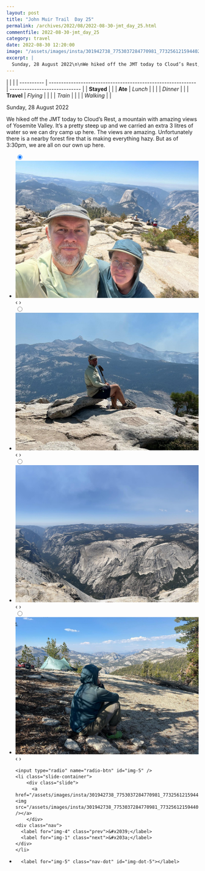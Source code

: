 ```yaml
---
layout: post
title: "John Muir Trail  Day 25"
permalink: /archives/2022/08/2022-08-30-jmt_day_25.html
commentfile: 2022-08-30-jmt_day_25
category: travel
date: 2022-08-30 12:20:00
image: "/assets/images/insta/301942738_7753037284770981_7732561215944022401_n_17920830206469019.jpg"
excerpt: |
  Sunday, 28 August 2022\n\nWe hiked off the JMT today to Cloud’s Rest, a mountain with amazing views of Yosemite Valley. It’s a pretty steep up and we carried an extra 3 litres of water so we can dry camp up here. The views are amazing. Unfortunately there is a nearby forest fire that is making everything hazy. But as of 3:30pm, we are all on our own up here.
---
```


|            |                                                              |
| ---------- | ------------------------------------------------------------ | ----------------------------- |
| **Stayed** |  |
| **Ate**    | _Lunch_                                                      |          |
|            | _Dinner_                                                     |          |
| **Travel** | _Flying_                                                     |          |
|            | _Train_                                                      |          |
|            | _Walking_                                                    |          |


Sunday, 28 August 2022

We hiked off the JMT today to Cloud’s Rest, a mountain with amazing views of Yosemite Valley. It’s a pretty steep up and we carried an extra 3 litres of water so we can dry camp up here. The views are amazing. Unfortunately there is a nearby forest fire that is making everything hazy. But as of 3:30pm, we are all on our own up here.


<ul class="slides">
    <input type="radio" name="radio-btn" id="img-1" checked="checked" />
    <li class="slide-container">
        <div class="slide">
          <a href="/assets/images/insta/302020572_502978868218906_6251516956797737541_n_18019967332423798.jpg"><img src="/assets/images/insta/302020572_502978868218906_6251516956797737541_n_18019967332423798.jpg" /></a>
        </div>
    <div class="nav">
      <label for="img-5" class="prev">&#x2039;</label>
      <label for="img-2" class="next">&#x203a;</label>
    </div>
    </li>
        <input type="radio" name="radio-btn" id="img-2"  />
    <li class="slide-container">
        <div class="slide">
          <a href="/assets/images/insta/301930140_487230262785209_3378068485244469604_n_17953576103040165.jpg"><img src="/assets/images/insta/301930140_487230262785209_3378068485244469604_n_17953576103040165.jpg" /></a>
        </div>
    <div class="nav">
      <label for="img-1" class="prev">&#x2039;</label>
      <label for="img-3" class="next">&#x203a;</label>
    </div>
    </li>
        <input type="radio" name="radio-btn" id="img-3"  />
    <li class="slide-container">
        <div class="slide">
          <a href="/assets/images/insta/302036193_387242363552994_4241858272257683171_n_17897899511604059.jpg"><img src="/assets/images/insta/302036193_387242363552994_4241858272257683171_n_17897899511604059.jpg" /></a>
        </div>
    <div class="nav">
      <label for="img-2" class="prev">&#x2039;</label>
      <label for="img-4" class="next">&#x203a;</label>
    </div>
    </li>
        <input type="radio" name="radio-btn" id="img-4"  />
    <li class="slide-container">
        <div class="slide">
          <a href="/assets/images/insta/302321428_1114458486129058_8058754642578186674_n_17860868870790290.jpg"><img src="/assets/images/insta/302321428_1114458486129058_8058754642578186674_n_17860868870790290.jpg" /></a>
        </div>
    <div class="nav">
      <label for="img-3" class="prev">&#x2039;</label>
      <label for="img-5" class="next">&#x203a;</label>
    </div>
    </li>
    
    <input type="radio" name="radio-btn" id="img-5" />
    <li class="slide-container">
        <div class="slide">
          <a href="/assets/images/insta/301942738_7753037284770981_7732561215944022401_n_17920830206469019.jpg"><img src="/assets/images/insta/301942738_7753037284770981_7732561215944022401_n_17920830206469019.jpg" /></a>
        </div>
    <div class="nav">
      <label for="img-4" class="prev">&#x2039;</label>
      <label for="img-1" class="next">&#x203a;</label>
    </div>
    </li>
			
<li class="nav-dots">
      <label for="img-1" class="nav-dot" id="img-dot-1"></label>
      <label for="img-2" class="nav-dot" id="img-dot-2"></label>
      <label for="img-3" class="nav-dot" id="img-dot-3"></label>
      <label for="img-4" class="nav-dot" id="img-dot-4"></label>

      <label for="img-5" class="nav-dot" id="img-dot-5"></label>

</li>
</ul>        
             

		